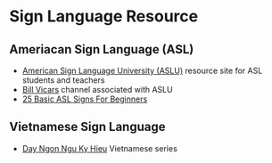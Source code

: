 # Sign Language Resource

## Ameriacan Sign Language (ASL)

* [American Sign Language University (ASLU)](https://www.lifeprint.com/) resource site for ASL students and teachers
* [Bill Vicars](https://www.youtube.com/user/billvicars/playlists) channel associated with ASLU
* [25 Basic ASL Signs For Beginners](https://www.youtube.com/watch?v=Raa0vBXA8OQ)  
## Vietnamese Sign Language

* [Day Ngon Ngu Ky Hieu](https://www.youtube.com/watch?v=Oj8iaz5mLrA&list=PLhIIIDFuHQZILrLGR8zWtwx7Qg8Ri6biS) Vietnamese series

